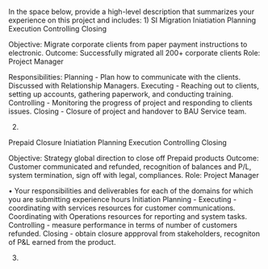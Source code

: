 In the space below, provide a high-level description that summarizes your experience on this project and includes:
1)
SI Migration
Iniatiation	Planning	Execution	Controlling	Closing

Objective:
Migrate corporate clients from paper payment instructions to electronic.
Outcome:
Successfully migrated all 200+ corporate clients
Role:
Project Manager

Responsibilities:
Planning - Plan how to communicate with the clients. Discussed with Relationship Managers.
Executing - Reaching out to clients, setting up accounts, gathering paperwork, and conducting training.
Controlling - Monitoring the progress of project and responding to clients issues.
Closing - Closure of project and handover to BAU Service team. 

2)
Prepaid Closure
Iniatiation	Planning	Execution	Controlling	Closing

Objective:
Strategy global direction to close off Prepaid products 
Outcome:
Customer communicated and refunded, recognition of balances and P/L, system termination, sign off with legal, compliances.
Role:
Project Manager

• Your responsibilities and deliverables for each of the domains for which you are submitting experience hours
Initiation
Planning - 
Executing - coordinating with services resources for customer communications. Coordinating with Operations resources for reporting and system tasks.
Controlling - measure performance in terms of number of customers refunded.
Closing - obtain closure appproval from stakeholders, recogniton of P&L earned from the product.

3)

